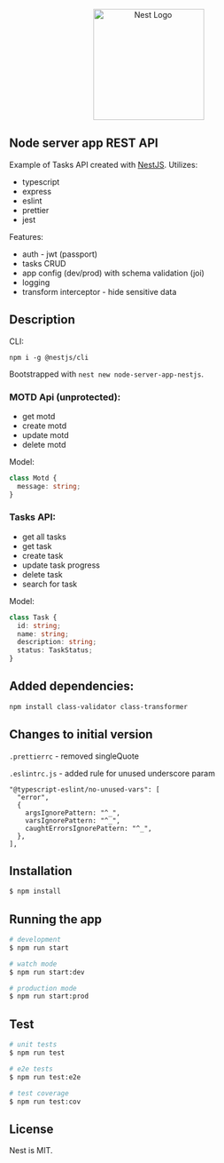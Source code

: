 <p style="text-align: center">
  <a href="https://nestjs.com/" target="blank"><img src="https://nestjs.com/img/logo-small.svg" width="200" alt="Nest Logo" /></a>
</p>

## Node server app REST API

Example of Tasks API created with [NestJS](https://nestjs.com/). Utilizes:

* typescript
* express
* eslint
* prettier
* jest

Features:

* auth - jwt (passport)
* tasks CRUD
* app config (dev/prod) with schema validation (joi)
* logging
* transform interceptor - hide sensitive data

## Description

CLI:

```shell
npm i -g @nestjs/cli
```

Bootstrapped with `nest new node-server-app-nestjs`.

### MOTD Api (unprotected):

* get motd
* create motd
* update motd
* delete motd

Model:

```typescript
class Motd {
  message: string;
}
```

### Tasks API:

* get all tasks
* get task
* create task
* update task progress
* delete task
* search for task

Model:

```typescript
class Task {
  id: string;
  name: string;
  description: string;
  status: TaskStatus;
}
```

## Added dependencies:

```bash
npm install class-validator class-transformer
```

## Changes to initial version

`.prettierrc` - removed singleQuote

`.eslintrc.js` - added rule for unused underscore param

```
"@typescript-eslint/no-unused-vars": [
  "error",
  {
    argsIgnorePattern: "^_",
    varsIgnorePattern: "^_",
    caughtErrorsIgnorePattern: "^_",
  },
],
```

## Installation

```bash
$ npm install
```

## Running the app

```bash
# development
$ npm run start

# watch mode
$ npm run start:dev

# production mode
$ npm run start:prod
```

## Test

```bash
# unit tests
$ npm run test

# e2e tests
$ npm run test:e2e

# test coverage
$ npm run test:cov
```

## License

Nest is MIT.
